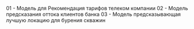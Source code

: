 01 - Модель для Рекомендация тарифов телеком компании
02 - Модель предсказания оттока клиентов банка
03 - Модель предсказывающая лучшую локацию для бурения скважин
